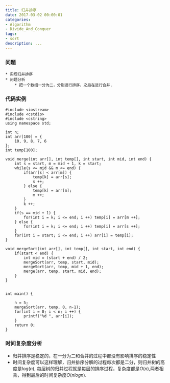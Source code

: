 ```yaml
---
title: 归并排序
date: 2017-03-02 00:00:01
categories:
- Algorithm
- Divide_And_Conquer
tags:
- sort
description: ...
---
```


### 问题
    * 实现归并排序
    * 问题分析
        * 把一个数组一分为二，分别进行排序，之后在进行合并.

### 代码实例
```
#include <iostream>
#include <cstdio>
#include <cstring>
using namespace std;

int n;
int arr[100] = {
    10, 9, 8, 7, 6
};
int temp[100];

void merge(int arr[], int temp[], int start, int mid, int end) {
    int s = start, m = mid + 1, k = start;
    while(s <= mid && m <= end) {
        if(arr[s] < arr[m]) {
            temp[k] = arr[s];
            s ++;
        } else {
            temp[k] = arr[m];
            m ++;
        }
        k ++;
    }
    if(s == mid + 1) {
        for(int i = k; i <= end; i ++) temp[i] = arr[m ++];
    } else {
        for(int i = k; i <= end; i ++) temp[i] = arr[s ++];
    }
    for(int i = start; i <= end; i ++) arr[i] = temp[i];
}

void mergeSort(int arr[], int temp[], int start, int end) {
    if(start < end) {
        int mid = (start + end) / 2;
        mergeSort(arr, temp, start, mid);
        mergeSort(arr, temp, mid + 1, end);
        merge(arr, temp, start, mid, end);
    }
}


int main() {

    n = 5;
    mergeSort(arr, temp, 0, n-1);
    for(int i = 0; i < n; i ++) {
        printf("%d ", arr[i]);
    }
    return 0;
}
```


### 时间复杂度分析
* 归并排序是稳定的，在一分为二和合并的过程中都没有影响排序的稳定性
* 时间复杂度可以这样理解，归并排序分解的过程每次都是二分，则归并树的高度是$log(n)$, 每层树的归并过程就是每层的排序过程，复杂度都是$O(n)$,两者相乘，得到最后的时间复杂度$O(nlogn)$.

